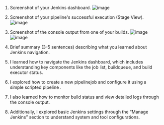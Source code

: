 1.	Screenshot of your Jenkins dashboard.
 ![image](https://github.com/user-attachments/assets/393a067f-7a7b-449c-a9a4-6591a13a00c6)


2.	Screenshot of your pipeline's successful execution (Stage View).
 ![image](https://github.com/user-attachments/assets/dca6c9fd-3fa5-4c36-b3e9-01c7384c58f7)



3.	Screenshot of the console output from one of your builds.
![image](https://github.com/user-attachments/assets/c2b0d684-f41b-4454-8e61-5fe9fe9a44cf)
![image](https://github.com/user-attachments/assets/11bba047-7065-4720-81ef-43721d7dd827)

 
4.	Brief summary (3-5 sentences) describing what you learned about Jenkins navigation.
1.	I learned how to navigate the Jenkins dashboard, which includes understanding key components like the job list, buildqueue, and build executor status. 
2.	I  explored how to create a new pipelinejob and configure it using a simple scripted pipeline .
3.	I also learned how to monitor build status and view detailed logs through the console output.
4.	Additionally, I explored basic Jenkins settings through the “Manage Jenkins” section to understand system and tool configurations.
